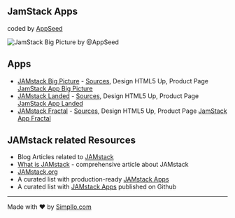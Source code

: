 ## JamStack Apps
coded by [AppSeed](https://appseed.us) 

![JamStack Big Picture by @AppSeed](https://static.appseed.us/misc/jamstack-big-picture.jpg)

## Apps
- [JAMstack Big Picture](https://jamstack-big-picture.appseed.us) - [Sources](https://github.com/rosoftdeveloper/appseed/tree/master/jamstack/big-picture), Design HTML5 Up, Product Page [JamStack App Big Picture](https://appseed.us/apps/static/panini/jamstack-big-picture)
- [JAMstack Landed](https://jamstack-landed.appseed.us) - [Sources](https://github.com/rosoftdeveloper/appseed/tree/master/jamstack/big-picture), Design HTML5 Up, Product Page [JamStack App Landed](https://appseed.us/apps/static/panini/jamstack-landed)
- [JAMstack Fractal](https://jamstack-fractal.appseed.us) - [Sources](https://github.com/rosoftdeveloper/appseed/tree/master/jamstack/fractal), Design HTML5 Up, Product Page [JamStack App Fractal](https://appseed.us/apps/static/panini/jamstack-fractal)

## JAMstack related Resources
- Blog Articles related to [JAMstack](https://blog.appseed.us/tag/jamstack/)
- [What is JAMstack](https://blog.appseed.us/what-is-jamstack/) - comprehensive article about JAMstack
- [JAMstack.org](https://jamstack.org/)
- A curated list with production-ready [JAMstack Apps](https://appseed.us/apps/jamstack)
- A curated list with [JAMstack Apps](https://github.com/jamstack-apps/jamstack) published on Github

---
Made with ♥ by [Simpllo.com](https://simpllo.com?ref=github)
